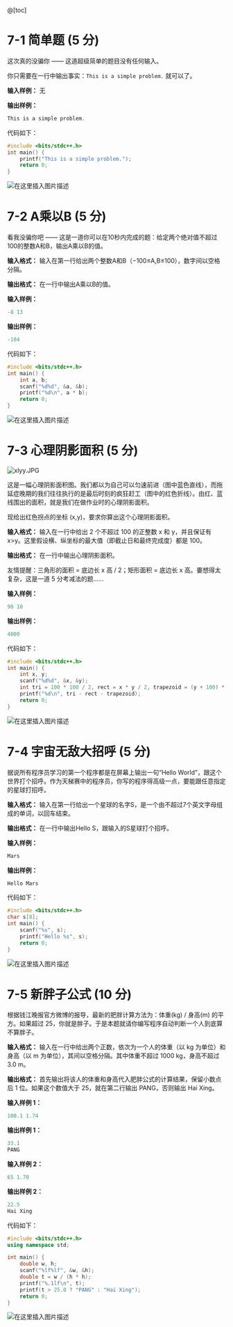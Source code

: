 @[toc]

# 7-1 简单题 (5 分)

这次真的没骗你 —— 这道超级简单的题目没有任何输入。

你只需要在一行中输出事实：`This is a simple problem.` 就可以了。

**输入样例：** 
无

**输出样例：** 
```cpp
This is a simple problem.
```


代码如下：
```cpp
#include <bits/stdc++.h>
int main() {
    printf("This is a simple problem.");
    return 0;
}
```
![在这里插入图片描述](https://img-blog.csdnimg.cn/20210527214913444.png?x-oss-process=image/watermark,type_ZmFuZ3poZW5naGVpdGk,shadow_10,text_aHR0cHM6Ly9ibG9nLmNzZG4ubmV0L215UmVhbGl6YXRpb24=,size_16,color_FFFFFF,t_70)


# 7-2 A乘以B (5 分)

看我没骗你吧 —— 这是一道你可以在10秒内完成的题：给定两个绝对值不超过100的整数A和B，输出A乘以B的值。

**输入格式：**
输入在第一行给出两个整数A和B（−100≤A,B≤100），数字间以空格分隔。

**输出格式：**
在一行中输出A乘以B的值。

**输入样例：** 
```cpp
-8 13
```

**输出样例：**

```cpp
-104
```
代码如下：
```cpp
#include <bits/stdc++.h>
int main() {
    int a, b;
    scanf("%d%d", &a, &b);
    printf("%d\n", a * b);
    return 0;
}
```


![在这里插入图片描述](https://img-blog.csdnimg.cn/20210527214857296.png?x-oss-process=image/watermark,type_ZmFuZ3poZW5naGVpdGk,shadow_10,text_aHR0cHM6Ly9ibG9nLmNzZG4ubmV0L215UmVhbGl6YXRpb24=,size_16,color_FFFFFF,t_70)

# 7-3 心理阴影面积 (5 分)

![xlyy.JPG](https://img-blog.csdnimg.cn/20210527215236688.png?x-oss-process=image/watermark,type_ZmFuZ3poZW5naGVpdGk,shadow_10,text_aHR0cHM6Ly9ibG9nLmNzZG4ubmV0L215UmVhbGl6YXRpb24=,size_16,color_FFFFFF,t_70)


这是一幅心理阴影面积图。我们都以为自己可以匀速前进（图中蓝色直线），而拖延症晚期的我们往往执行的是最后时刻的疯狂赶工（图中的红色折线）。由红、蓝线围出的面积，就是我们在做作业时的心理阴影面积。

现给出红色拐点的坐标 (x,y)，要求你算出这个心理阴影面积。

**输入格式：**
输入在一行中给出 2 个不超过 100 的正整数 x 和 y，并且保证有 x>y。这里假设横、纵坐标的最大值（即截止日和最终完成度）都是 100。

**输出格式：** 
在一行中输出心理阴影面积。

友情提醒：三角形的面积 = 底边长 x 高 / 2；矩形面积 = 底边长 x 高。嫑想得太复杂，这是一道 5 分考减法的题……

**输入样例：**

```cpp
90 10
```

**输出样例：**

```cpp
4000
```
代码如下：
```cpp
#include <bits/stdc++.h>
int main() {
    int x, y;
    scanf("%d%d", &x, &y);
    int tri = 100 * 100 / 2, rect = x * y / 2, trapezoid = (y + 100) * (100 - x) / 2;
    printf("%d\n", tri - rect - trapezoid);
    return 0;
}
```

![在这里插入图片描述](https://img-blog.csdnimg.cn/20210527215221882.png?x-oss-process=image/watermark,type_ZmFuZ3poZW5naGVpdGk,shadow_10,text_aHR0cHM6Ly9ibG9nLmNzZG4ubmV0L215UmVhbGl6YXRpb24=,size_16,color_FFFFFF,t_70)

# 7-4 宇宙无敌大招呼 (5 分)

据说所有程序员学习的第一个程序都是在屏幕上输出一句“Hello World”，跟这个世界打个招呼。作为天梯赛中的程序员，你写的程序得高级一点，要能跟任意指定的星球打招呼。

**输入格式：**
输入在第一行给出一个星球的名字S，是一个由不超过7个英文字母组成的单词，以回车结束。

**输出格式：**
在一行中输出Hello S，跟输入的S星球打个招呼。

**输入样例：**

```cpp
Mars
```

**输出样例：**

```cpp
Hello Mars
```

代码如下：
```cpp
#include <bits/stdc++.h>
char s[8];
int main() {
    scanf("%s", s);
    printf("Hello %s", s);
    return 0;
}
```

![在这里插入图片描述](https://img-blog.csdnimg.cn/20210527214835543.png?x-oss-process=image/watermark,type_ZmFuZ3poZW5naGVpdGk,shadow_10,text_aHR0cHM6Ly9ibG9nLmNzZG4ubmV0L215UmVhbGl6YXRpb24=,size_16,color_FFFFFF,t_70)


# 7-5 新胖子公式 (10 分)

根据钱江晚报官方微博的报导，最新的肥胖计算方法为：体重(kg) / 身高(m) 的平方。如果超过 25，你就是胖子。于是本题就请你编写程序自动判断一个人到底算不算胖子。

**输入格式：** 
输入在一行中给出两个正数，依次为一个人的体重（以 kg 为单位）和身高（以 m 为单位），其间以空格分隔。其中体重不超过 1000 kg，身高不超过 3.0 m。

**输出格式：** 
首先输出将该人的体重和身高代入肥胖公式的计算结果，保留小数点后 1 位。如果这个数值大于 25，就在第二行输出 PANG，否则输出 Hai Xing。

**输入样例 1：**

```cpp
100.1 1.74
```

**输出样例 1：**

```cpp
33.1
PANG
```

**输入样例 2：**

```cpp
65 1.70
```

**输出样例 2：**

```cpp
22.5
Hai Xing
```

代码如下：
```cpp
#include <bits/stdc++.h>
using namespace std;

int main() {
    double w, h;
    scanf("%lf%lf", &w, &h);
    double t = w / (h * h);
    printf("%.1lf\n", t);
    printf(t > 25.0 ? "PANG" : "Hai Xing");
    return 0;
}
```

![在这里插入图片描述](https://img-blog.csdnimg.cn/20210527214813426.png?x-oss-process=image/watermark,type_ZmFuZ3poZW5naGVpdGk,shadow_10,text_aHR0cHM6Ly9ibG9nLmNzZG4ubmV0L215UmVhbGl6YXRpb24=,size_16,color_FFFFFF,t_70)


